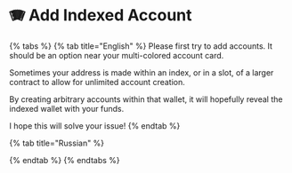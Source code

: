 # 🪗 Add Indexed Account

{% tabs %}
{% tab title="English" %}
Please first try to add accounts. It should be an option near your multi-colored account card.





Sometimes your address is made within an index, or in a slot, of a larger contract to allow for unlimited account creation.





By creating arbitrary accounts within that wallet, it will hopefully reveal the indexed wallet with your funds.



I hope this will solve your issue!
{% endtab %}

{% tab title="Russian" %}

{% endtab %}
{% endtabs %}

